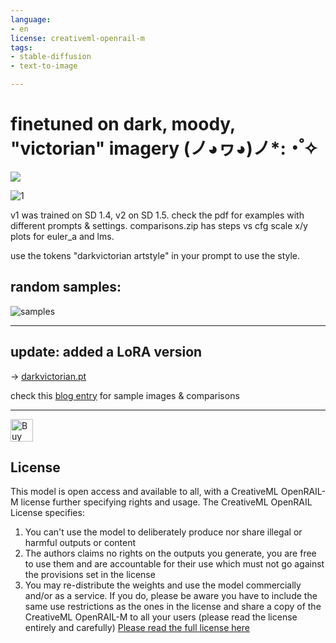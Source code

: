 ```yaml
---
language:
- en
license: creativeml-openrail-m
tags:
- stable-diffusion
- text-to-image

---
```


# finetuned on dark, moody, "victorian" imagery (ノ◕ヮ◕)ノ*:・゚✧

[<img src="https://colab.research.google.com/assets/colab-badge.svg">](https://colab.research.google.com/drive/13E3i6_Z1BWd3e6f71-TNd5bk8eGqaeZf?usp=sharing)


![1](https://i.im.ge/2022/11/16/S1gs6P.darkvictorian-2.jpg)

v1 was trained on SD 1.4, v2 on SD 1.5. check the pdf for examples with different prompts & settings. comparisons.zip has steps vs cfg scale x/y plots for euler_a and lms.

use the tokens "darkvictorian artstyle" in your prompt to use the style.

## random samples:
![samples](https://i.im.ge/2022/11/16/S1gaV1.samples.jpg)

---

## update: added a LoRA version
→ [darkvictorian.pt](https://huggingface.co/proxima/darkvictorian_artstyle/blob/main/darkvictorian.pt)

check this [blog entry](https://proximacentaurib.xyz/lora/darkvictorian-lora/) for sample images & comparisons

---

<a href='https://ko-fi.com/S6S6FUYKY' target='_blank'><img height='36' style='border:0px;height:36px;' src='https://storage.ko-fi.com/cdn/kofi3.png?v=3' border='0' alt='Buy Me a Coffee at ko-fi.com' /></a>


## License
This model is open access and available to all, with a CreativeML OpenRAIL-M license further specifying rights and usage.
The CreativeML OpenRAIL License specifies: 
1. You can't use the model to deliberately produce nor share illegal or harmful outputs or content 
2. The authors claims no rights on the outputs you generate, you are free to use them and are accountable for their use which must not go against the provisions set in the license
3. You may re-distribute the weights and use the model commercially and/or as a service. If you do, please be aware you have to include the same use restrictions as the ones in the license and share a copy of the CreativeML OpenRAIL-M to all your users (please read the license entirely and carefully)
[Please read the full license here](https://huggingface.co/spaces/CompVis/stable-diffusion-license)